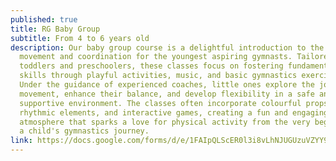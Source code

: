 ```yaml
---
published: true
title: RG Baby Group
subtitle: From 4 to 6 years old
description: Our baby group course is a delightful introduction to the world of
  movement and coordination for the youngest aspiring gymnasts. Tailored for
  toddlers and preschoolers, these classes focus on fostering fundamental motor
  skills through playful activities, music, and basic gymnastics exercises.
  Under the guidance of experienced coaches, little ones explore the joy of
  movement, enhance their balance, and develop flexibility in a safe and
  supportive environment. The classes often incorporate colourful props,
  rhythmic elements, and interactive games, creating a fun and engaging
  atmosphere that sparks a love for physical activity from the very beginning of
  a child's gymnastics journey.
link: https://docs.google.com/forms/d/e/1FAIpQLScER0l3i8vLhNJUGUzuVZYY9Oh5LHoruKhjL-fjghVlNZpA8g/viewform?usp=sf_link
---
```

